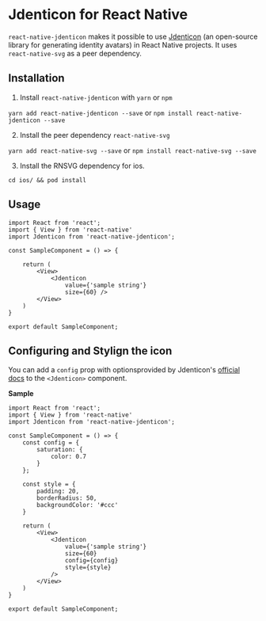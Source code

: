 # Jdenticon for React Native

`react-native-jdenticon` makes it possible to use [Jdenticon](https://jdenticon.com) (an open-source library for generating identity avatars) in React Native projects. It uses `react-native-svg` as a peer dependency.

## Installation

1. Install `react-native-jdenticon` with `yarn` or `npm`

`yarn add react-native-jdenticon --save` or `npm install react-native-jdenticon --save`

2. Install the peer dependency `react-native-svg`

`yarn add react-native-svg --save` or `npm install react-native-svg --save`

3. Install the RNSVG dependency for ios.

`cd ios/ && pod install`

## Usage

```
import React from 'react';
import { View } from 'react-native'
import Jdenticon from 'react-native-jdenticon';

const SampleComponent = () => {

    return (
        <View>
            <Jdenticon
                value={'sample string'}
                size={60} />
        </View>
    )
}

export default SampleComponent;
```

## Configuring and Stylign the icon

You can add a `config` prop with optionsprovided by Jdenticon's [official docs](<(https://jdenticon.com/js-api/P_jdenticon_config.html)>) to the `<Jdenticon>` component.

**Sample**

```
import React from 'react';
import { View } from 'react-native'
import Jdenticon from 'react-native-jdenticon';

const SampleComponent = () => {
    const config = {
        saturation: {
            color: 0.7
        }
    };

    const style = {
        padding: 20,
        borderRadius: 50,
        backgroundColor: '#ccc'
    }

    return (
        <View>
            <Jdenticon
                value={'sample string'}
                size={60}
                config={config}
                style={style}
            />
        </View>
    )
}

export default SampleComponent;
```
